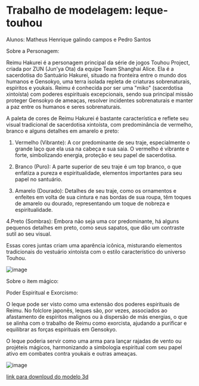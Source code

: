 # Trabalho de modelagem: leque-touhou

Alunos: Matheus Henrique galindo campos e Pedro Santos

Sobre a Personagem:

Reimu Hakurei é a personagem principal da série de jogos Touhou Project, criada por ZUN (Jun'ya Ota) da equipe Team Shanghai Alice. Ela é a sacerdotisa do Santuário Hakurei, situado na fronteira entre o mundo dos humanos e Gensokyo, uma terra isolada repleta de criaturas sobrenaturais, espíritos e youkais. Reimu é conhecida por ser uma "miko" (sacerdotisa xintoísta) com poderes espirituais excepcionais, sendo sua principal missão proteger Gensokyo de ameaças, resolver incidentes sobrenaturais e manter a paz entre os humanos e seres sobrenaturais.

A paleta de cores de Reimu Hakurei é bastante característica e reflete seu visual tradicional de sacerdotisa xintoísta, com predominância de vermelho, branco e alguns detalhes em amarelo e preto:

1. Vermelho (Vibrante): A cor predominante de seu traje, especialmente o grande laço que ela usa na cabeça e sua saia. O vermelho é vibrante e forte, simbolizando energia, proteção e seu papel de sacerdotisa.

2. Branco (Puro): A parte superior de seu traje é um top branco, o que enfatiza a pureza e espiritualidade, elementos importantes para seu papel no santuário.

3. Amarelo (Dourado): Detalhes de seu traje, como os ornamentos e enfeites em volta de sua cintura e nas bordas de sua roupa, têm toques de amarelo ou dourado, representando um toque de nobreza e espiritualidade.

4.Preto (Sombras): Embora não seja uma cor predominante, há alguns pequenos detalhes em preto, como seus sapatos, que dão um contraste sutil ao seu visual.

Essas cores juntas criam uma aparência icônica, misturando elementos tradicionais do vestuário xintoísta com o estilo característico do universo Touhou.

![image](https://github.com/user-attachments/assets/04735fb4-de17-4bbc-be68-249fae063ca7)

Sobre o item mágico:

Poder Espiritual e Exorcismo:

 O leque pode ser visto como uma extensão dos poderes espirituais de Reimu. No folclore japonês, leques são, por vezes, associados ao afastamento de espíritos malignos ou à dispersão de más energias, o que se alinha com o trabalho de Reimu como exorcista, ajudando a purificar e equilibrar as forças espirituais em Gensokyo.

O leque poderia servir como uma arma para lançar rajadas de vento ou projéteis mágicos, harmonizando a simbologia espiritual com seu papel ativo em combates contra youkais e outras ameaças.

![image](https://github.com/user-attachments/assets/7a0cb218-1885-4168-9094-9351c71d0f05)

[link para downloud do modelo 3d](https://drive.google.com/file/d/1P0fQIuhbP0ZfgZCLO2QEHRyesr6W0opw/view?usp=sharing)
